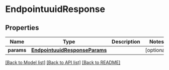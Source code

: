 # EndpointuuidResponse

## Properties
Name | Type | Description | Notes
------------ | ------------- | ------------- | -------------
**params** | [**EndpointuuidResponseParams**](EndpointuuidResponseParams.md) |  | [optional] 

[[Back to Model list]](../README.md#documentation-for-models) [[Back to API list]](../README.md#documentation-for-api-endpoints) [[Back to README]](../README.md)


